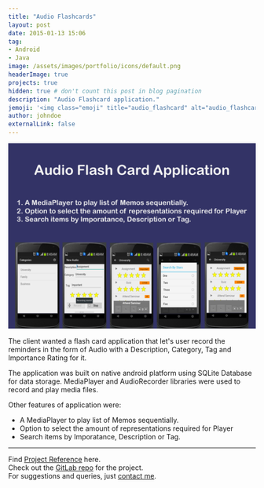 ```yaml
---
title: "Audio Flashcards"
layout: post
date: 2015-01-13 15:06
tag: 
- Android
- Java
image: /assets/images/portfolio/icons/default.png
headerImage: true
projects: true
hidden: true # don't count this post in blog pagination
description: "Audio Flashcard application."
jemoji: '<img class="emoji" title="audio_flashcard" alt="audio_flashcard" src="/assets/images/portfolio/icons/default.png" height="20" width="20" align="absmiddle">'
author: johndoe
externalLink: false
---
```


![Screenshot](/assets/images/portfolio/audio_flashcard.png)

The client wanted a flash card application that let's user record the reminders in the form of Audio with a Description, Category, Tag and Importance Rating for it. 

The application was built on native android platform using SQLite Database for data storage. MediaPlayer and AudioRecorder libraries were used to record and play media files.

Other features of application were:
- A MediaPlayer to play list of Memos sequentially.
- Option to select the amount of representations required for Player
- Search items by Imporatance, Description or Tag.

---

Find [Project Reference](https://www.upwork.com/jobs/~010e472ef04fe828a9) here.<br />
Check out the [GitLab repo](https://gitlab.com/open-code/Audio-Flash-Card-Application) for the project.<br />
For suggestions and queries, just [contact me](http://linkedin.com/in/xuhaibahmad).
